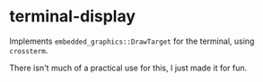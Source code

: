 # terminal-display

Implements `embedded_graphics::DrawTarget` for the terminal, using `crossterm`.

There isn't much of a practical use for this, I just made it for fun.
